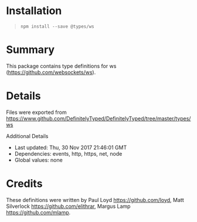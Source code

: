 # Installation
> `npm install --save @types/ws`

# Summary
This package contains type definitions for ws (https://github.com/websockets/ws).

# Details
Files were exported from https://www.github.com/DefinitelyTyped/DefinitelyTyped/tree/master/types/ws

Additional Details
 * Last updated: Thu, 30 Nov 2017 21:46:01 GMT
 * Dependencies: events, http, https, net, node
 * Global values: none

# Credits
These definitions were written by Paul Loyd <https://github.com/loyd>, Matt Silverlock <https://github.com/elithrar>, Margus Lamp <https://github.com/mlamp>.
